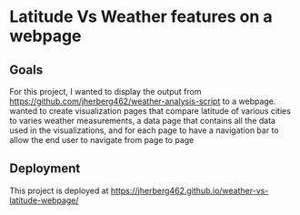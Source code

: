 # Latitude Vs Weather features on a webpage

## Goals

For this project, I wanted to display the output from https://github.com/jherberg462/weather-analysis-script to a webpage.  wanted to create visualization pages that compare latitude of various cities to varies weather measurements, a data page that contains all the data used in the visualizations, and for each page to have a navigation bar to allow the end user to navigate from page to page


## Deployment

This project is deployed at https://jherberg462.github.io/weather-vs-latitude-webpage/
